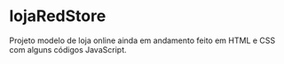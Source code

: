 # lojaRedStore
Projeto modelo de loja online ainda em andamento feito em HTML e CSS com alguns códigos JavaScript.
